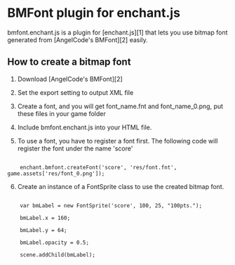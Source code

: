 BMFont plugin for enchant.js
========================
bmfont.enchant.js is a plugin for [enchant.js][1] that lets you use bitmap font 
generated from [AngelCode's BMFont][2] easily.

How to create a bitmap font
---------------------------
1. Download [AngelCode's BMFont][2]

2. Set the export setting to output XML file

3. Create a font, and you will get font_name.fnt and font_name_0.png, put these files in your game folder

4. Include bmfont.enchant.js into your HTML file.

5. To use a font, you have to register a font first. The following code will register the font under the name 'score'
<code>
    enchant.bmfont.createFont('score', 'res/font.fnt', game.assets['res/font_0.png']);
</code>

6. Create an instance of a FontSprite class to use the created bitmap font.
<code>
    var bmLabel = new FontSprite('score', 100, 25, "100pts.");<br/>
    bmLabel.x = 160;<br/>
    bmLabel.y = 64;<br/>
    bmLabel.opacity = 0.5;<br/>
    scene.addChild(bmLabel);<br/>
</code>
